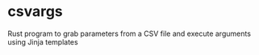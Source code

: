 # csvargs
Rust program to grab parameters from a CSV file and execute arguments using Jinja templates
